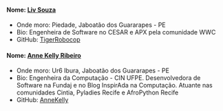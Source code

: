 #### Nome: [Liv Souza](https://github.com/TigerRobocop/)
- Onde moro: Piedade, Jaboatão dos Guararapes - PE
- Bio: Engenheira de Software no CESAR e APX pela comunidade WWC
- GitHub: [TigerRobocop](https://github.com/TigerRobocop/)

#### Nome: [Anne Kelly Ribeiro](https://github.com/akrs3/)
- Onde moro: Ur6 Ibura, Jaboatão dos Guararapes - PE
- Bio: Engenheira da Computação - CIN UFPE. Desenvolvedora de Software na Fundaj e no Blog InspirAda na Computação. Atuante nas comunidades Cintia, Pyladies Recife e AfroPython Recife
- GitHub: [AnneKelly](https://github.com/akrs3/)
